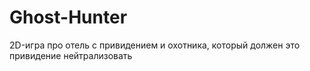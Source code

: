# Ghost-Hunter
2D-игра про отель с привидением и охотника, который должен это привидение нейтрализовать
